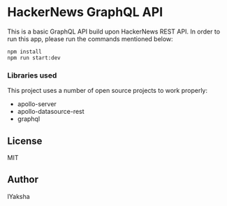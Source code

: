 # HackerNews GraphQL API

This is a basic GraphQL API build upon HackerNews REST API. 
In order to run this app, please run the commands mentioned below:
```
npm install
npm run start:dev
```

### Libraries used

This project uses a number of open source projects to work properly:

* apollo-server
* apollo-datasource-rest
* graphql


License
----

MIT

Author
----
IYaksha



